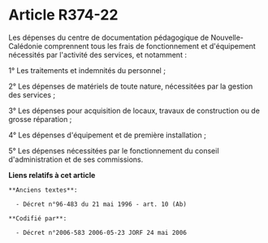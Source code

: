 # Article R374-22

Les dépenses du centre de documentation pédagogique de Nouvelle-Calédonie comprennent tous les frais de fonctionnement et
d'équipement nécessités par l'activité des services, et notamment :

1° Les traitements et indemnités du personnel ;

2° Les dépenses de matériels de toute nature, nécessitées par la gestion des services ;

3° Les dépenses pour acquisition de locaux, travaux de construction ou de grosse réparation ;

4° Les dépenses d'équipement et de première installation ;

5° Les dépenses nécessitées par le fonctionnement du conseil d'administration et de ses commissions.

**Liens relatifs à cet article**

	**Anciens textes**:

	  - Décret n°96-483 du 21 mai 1996 - art. 10 (Ab)

	**Codifié par**:

	  - Décret n°2006-583 2006-05-23 JORF 24 mai 2006
